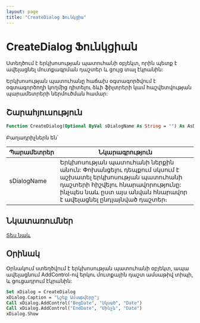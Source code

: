 ```yaml
---
layout: page
title: "CreateDialog Ֆունկցիա"
---
```


# CreateDialog Ֆունկցիան

Ստեղծում է երկխոսության պատուհանի օբյեկտ, որին պետք է ավելացնել մուտքագրման դաշտեր և ցույց տալ էկրանին:

Երկխոսության պատուհանը հաճախ օգտագործվում է օգտագործողի կողմից դիտելու ձևի ֆիլտրերի կամ հաշվետվության պարամետրերի ներմուծման համար:

## Շարահյուսություն

``` vb
Function CreateDialog(Optional ByVal sDialogName As String = "") As AsDialog
```

Բաղադրիչներն են՝

| Պարամետրեր | Նկարագրություն |
|--|--|
| sDialogName | Երկխոսության պատուհանի ներքին անուն: Փոխանցելու դեպքում սկսում է աշխատել երկխոսության պատուհանի դաշտերի հիշվելու հնարավորությունը: ինչպես նաև ըստ այս անվան հնարավոր է ավելացնել ընդլայնված դաշտեր։ |

## Նկատառումներ

[Տես նաև](../../../constructors.html)

## Օրինակ
Օրնակում  ստեղծվում է երկխոսության պատուհանի օբյեկտ,
ապա ավելացնում AddControl-ով երկու մուտքային դաշտ ամսաթիվ տիպի, և ցուցադրում էկրանին:

``` vb
Set xDialog = CreateDialog
xDialog.Caption = "Նշեք Ամսաթվերը";
Call xDialog.AddControl("BegDate", "Սկսած", "Date")
Call xDialog.AddControl("EndDate", "Մինչև", "Date")
xDialog.Show
```
